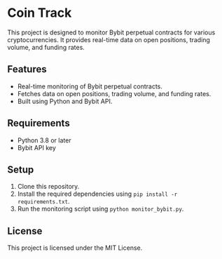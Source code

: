 # Coin Track

This project is designed to monitor Bybit perpetual contracts for various cryptocurrencies. It provides real-time data on open positions, trading volume, and funding rates.

## Features
- Real-time monitoring of Bybit perpetual contracts.
- Fetches data on open positions, trading volume, and funding rates.
- Built using Python and Bybit API.

## Requirements
- Python 3.8 or later
- Bybit API key

## Setup
1. Clone this repository.
2. Install the required dependencies using `pip install -r requirements.txt`.
3. Run the monitoring script using `python monitor_bybit.py`.

## License
This project is licensed under the MIT License.